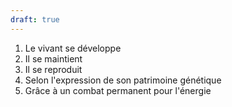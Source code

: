 ```yaml
---
draft: true
---
```


1. Le vivant se développe
2. Il se maintient
3. Il se reproduit
4. Selon l'expression de son patrimoine génétique
5. Grâce à un combat permanent pour l'énergie

